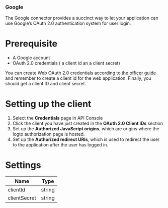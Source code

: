 ### Google
The Google connector provides a succinct way to let your application can use Google’s OAuth 2.0 authentication system for user login.

# Prerequisite

- A Google account
- OAuth 2.0 credentials ( a client id an a client secret)

You can create Web OAuth 2.0 credentials according to [the officer guide](https://developers.google.com/identity/protocols/oauth2/openid-connect#appsetup) and remember to create a client id for the web application. 
Finally, you should get a client ID and client secret.

# Setting up the client

1. Select the **Credentials** page in API Console
2. Click the client you have just created in the **OAuth 2.0 Client IDs** section
3. Set up the ****Authorized JavaScript origins****, which are origins where the logto authorization page is hosted.
4. Set up the ****Authorized redirect URIs****, which is used to redirect the user to the application after the user has logged in.

# Settings
| Name | Type |
| --- | --- |
| clientId | string |
| clientSecret | string |
